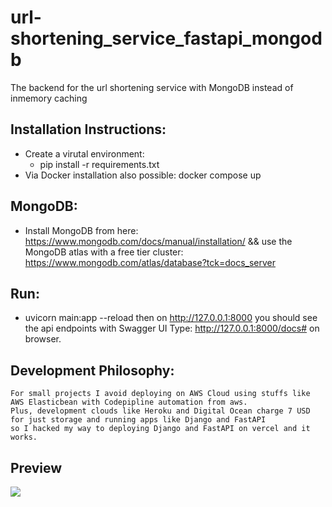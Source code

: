 # url-shortening_service_fastapi_mongodb
The backend for the url shortening service with MongoDB instead of inmemory caching


## Installation Instructions:
   * Create a virutal environment:
     * pip install -r requirements.txt
   * Via Docker installation also possible:
     docker compose up  

## MongoDB:
   * Install MongoDB from here: https://www.mongodb.com/docs/manual/installation/ &&
     use the MongoDB atlas with a free tier cluster: https://www.mongodb.com/atlas/database?tck=docs_server

## Run:
   * uvicorn main:app --reload then on  http://127.0.0.1:8000 you should see the api endpoints with Swagger UI
     Type: http://127.0.0.1:8000/docs# on browser.
     

## Development Philosophy:
    For small projects I avoid deploying on AWS Cloud using stuffs like AWS Elasticbean with Codepipline automation from aws.
    Plus, development clouds like Heroku and Digital Ocean charge 7 USD for just storage and running apps like Django and FastAPI
    so I hacked my way to deploying Django and FastAPI on vercel and it works.

## Preview
   ![](docs/fastapi_swagger_AdobeExpress.gif) 